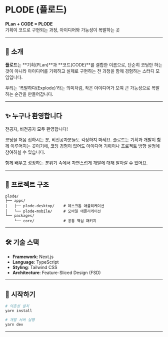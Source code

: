 # PLODE (플로드)

**PLan + CODE = PLODE**  
기획이 코드로 구현되는 과정, 아이디어와 가능성이 폭발하는 곳

---

## 🚀 소개

**플로드**는 **기획(PLan)**과 **코드(CODE)**를 결합한 이름으로, 단순히 코딩만 하는 것이 아니라 아이디어를 기획하고 실제로 구현하는 전 과정을 함께 경험하는 스터디 모임입니다.

우리는 '폭발하다(Explode)'라는 의미처럼, 작은 아이디어가 모여 큰 가능성으로 폭발하는 순간을 만들어갑니다.

---

## ✨ 누구나 환영합니다

전공자, 비전공자 모두 환영합니다!

코딩을 처음 접하시는 분, 비전공자분들도 걱정하지 마세요. 플로드는 기획과 개발이 함께 이루어지는 곳이기에, 코딩 경험이 없어도 아이디어 기획이나 프로젝트 방향 설정에 참여하실 수 있습니다.

함께 배우고 성장하는 분위기 속에서 자연스럽게 개발에 대해 알아갈 수 있어요.

---

## 📂 프로젝트 구조

```
plode/
├── apps/
│   ├── plode-desktop/    # 데스크톱 애플리케이션
│   └── plode-mobile/     # 모바일 애플리케이션
└── packages/
    └── core/             # 공통 핵심 패키지
```

---

## 🛠 기술 스택

- **Framework**: Next.js
- **Language**: TypeScript
- **Styling**: Tailwind CSS
- **Architecture**: Feature-Sliced Design (FSD)

---

## 🚀 시작하기

```bash
# 의존성 설치
yarn install

# 개발 서버 실행
yarn dev
```

---
